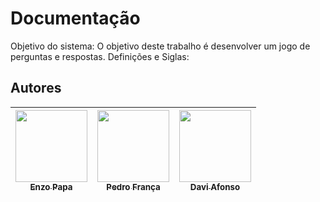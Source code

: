 # Documentação

Objetivo do sistema: O objetivo deste trabalho é desenvolver um jogo de perguntas e respostas.
Definições e Siglas: 



## Autores

| [<img src="https://scontent.fplu25-1.fna.fbcdn.net/v/t1.6435-9/46522772_1901876389898610_1659276102738116608_n.jpg?_nc_cat=108&ccb=1-5&_nc_sid=09cbfe&_nc_eui2=AeGHqeE5cz_48cuSwLABidShn84xqwa651mfzjGrBrrnWTCugT2ZCawzZVbcjIpboaAg2EbseZkNyY8B5WNfZo4h&_nc_ohc=o8gO1DABQMEAX_cAcMc&_nc_ht=scontent.fplu25-1.fna&oh=65b387bbab97ae9b4f2a9fe247013025&oe=61D3A70A" width=115><br><sub>Enzo Papa</sub>](https://github.com/EnzoPapa) |  [<img src="https://static.wikia.nocookie.net/powerpuff/images/c/c9/Linhdinha.png/revision/latest/scale-to-width-down/174?cb=20120215190238&path-prefix=pt-br" width=115><br><sub>Pedro França</sub>](https://github.com/guilhermeonrails) |  [<img src="https://avatars.githubusercontent.com/u/89953265?v=4" width=115><br><sub>Davi Afonso</sub>](https://github.com/DaviAfonso88) |
| :---: | :---: | :---: |
